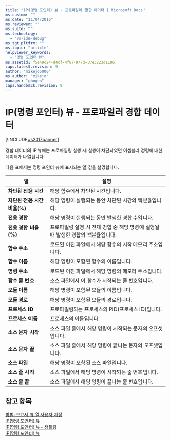 ```yaml
---
title: "IP(명령 포인터) 뷰 - 프로파일러 경합 데이터 | Microsoft Docs"
ms.custom: ""
ms.date: "11/04/2016"
ms.reviewer: ""
ms.suite: ""
ms.technology: 
  - "vs-ide-debug"
ms.tgt_pltfrm: ""
ms.topic: "article"
helpviewer_keywords: 
  - "명령 포인터 뷰"
ms.assetid: f5e49c24-d4cf-4f87-977d-37e3223d1196
caps.latest.revision: 9
author: "mikejo5000"
ms.author: "mikejo"
manager: "ghogen"
caps.handback.revision: 9
---
```

# IP(명령 포인터) 뷰 - 프로파일러 경합 데이터
[!INCLUDE[vs2017banner](../code-quality/includes/vs2017banner.md)]

경합 데이터의 IP 뷰에는 프로파일링 실행 시 실행이 차단되었던 어셈블리 명령에 대한 데이터가 나열됩니다.  
  
 다음 표에서는 명령 포인터 뷰에 표시되는 열 값을 설명합니다.  
  
|열|설명|  
|-------|--------|  
|**차단된 전용 시간**|해당 함수에서 차단된 시간입니다.|  
|**차단된 전용 시간 비율\(%\)**|해당 명령이 실행되는 동안 차단된 시간의 백분율입니다.|  
|**전용 경합**|해당 명령이 실행되는 동안 발생한 경합 수입니다.|  
|**전용 경합 비율\(%\)**|프로파일링 실행 시 전체 경합 중 해당 명령이 실행될 때 발생한 경합의 백분율입니다.|  
|**함수 주소**|로드된 이진 파일에서 해당 함수의 시작 메모리 주소입니다.|  
|**함수 이름**|해당 명령이 포함된 함수의 이름입니다.|  
|**명령 주소**|로드된 이진 파일에서 해당 명령의 메모리 주소입니다.|  
|**함수 줄 번호**|소스 파일에서 이 함수가 시작되는 줄 번호입니다.|  
|**모듈 이름**|해당 명령이 포함된 모듈의 이름입니다.|  
|**모듈 경로**|해당 명령이 포함된 모듈의 경로입니다.|  
|**프로세스 ID**|프로파일링되는 프로세스의 PID\(프로세스 ID\)입니다.|  
|**프로세스 이름**|프로세스의 이름입니다.|  
|**소스 문자 시작**|소스 파일 줄에서 해당 명령이 시작되는 문자의 오프셋입니다.|  
|**소스 문자 끝**|소스 파일 줄에서 해당 명령이 끝나는 문자의 오프셋입니다.|  
|**소스 파일**|해당 명령이 포함된 소스 파일입니다.|  
|**소스 줄 시작**|소스 파일에서 해당 명령이 시작되는 줄 번호입니다.|  
|**소스 줄 끝**|소스 파일에서 해당 명령이 끝나는 줄 번호입니다.|  
  
## 참고 항목  
 [방법: 보고서 뷰 열 사용자 지정](../profiling/how-to-customize-report-view-columns.md)   
 [IP\(명령 포인터\) 뷰](../profiling/instruction-pointers-ips-view.md)   
 [IP\(명령 포인터\) 뷰 \- 샘플링](../profiling/instruction-pointers-ips-view-dotnet-memory-sampling-data.md)   
 [IP\(명령 포인터\) 뷰](../profiling/instruction-pointers-ips-view-sampling-data.md)